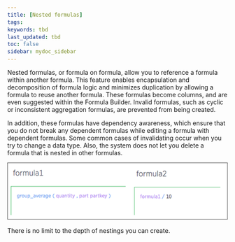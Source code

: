 ```yaml
---
title: [Nested formulas]
tags:
keywords: tbd
last_updated: tbd
toc: false
sidebar: mydoc_sidebar
---
```

Nested formulas, or formula on formula, allow you to reference a formula within another formula. This feature enables encapsulation and decomposition of formula logic and minimizes duplication by allowing a formula to reuse another formula. These formulas become columns, and are even suggested within the Formula Builder. Invalid formulas, such as cyclic or inconsistent aggregation formulas, are prevented from being created.

In addition, these formulas have dependency awareness, which ensure that you do not break any dependent formulas while editing a formula with dependent formulas. Some common cases of invalidating occur when you try to change a data type. Also, the system does not let you delete a formula that is nested in other formulas.

 ![](/pages/images/nested_formulas_example.png "formula1 nested in formula2")


There is no limit to the depth of nestings you can create.
